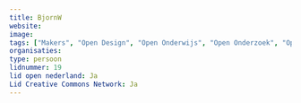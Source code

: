 ```yaml
---
title: BjornW
website: 
image: 
tags: ["Makers", "Open Design", "Open Onderwijs", "Open Onderzoek", "Open Overheid"]
organisaties:
type: persoon
lidnummer: 19
lid open nederland: Ja
Lid Creative Commons Network: Ja
---
```


